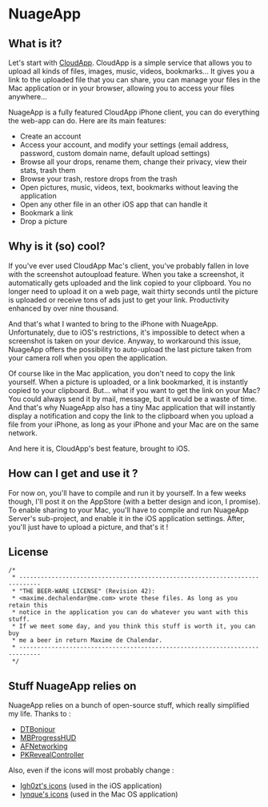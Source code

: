 NuageApp
========

What is it?
--------
Let's start with [CloudApp](http://cl.ly "CloudApp's home page").
CloudApp is a simple service that allows you to upload all kinds of files, images, music, videos, bookmarks... It gives you a link to the uploaded file that you can share, you can manage your files in the Mac application or in your browser, allowing you to access your files anywhere...

NuageApp is a fully featured CloudApp iPhone client, you can do everything the web-app can do.
Here are its main features:
+ Create an account
+ Access your account, and modify your settings (email address, password, custom domain name, default upload settings)
+ Browse all your drops, rename them, change their privacy, view their stats, trash them
+ Browse your trash, restore drops from the trash
+ Open pictures, music, videos, text, bookmarks without leaving the application
+ Open any other file in an other iOS app that can handle it
+ Bookmark a link
+ Drop a picture

Why is it (so) cool?
--------
If you've ever used CloudApp Mac's client, you've probably fallen in love with the screenshot autoupload feature.
When you take a screenshot, it automatically gets uploaded and the link copied to your clipboard.
You no longer need to upload it on a web page, wait thirty seconds until the picture is uploaded or receive tons of ads just to get your link. Productivity enhanced by over nine thousand.

And that's what I wanted to bring to the iPhone with NuageApp.
Unfortunately, due to iOS's restrictions, it's impossible to detect when a screenshot is taken on your device. Anyway, to workaround this issue, NuageApp offers the possibility to auto-upload the last picture taken from your camera roll when you open the application.

Of course like in the Mac application, you don't need to copy the link yourself. When a picture is uploaded, or a link bookmarked, it is instantly copied to your clipboard.
But... what if you want to get the link on your Mac? You could always send it by mail, message, but it would be a waste of time. And that's why NuageApp also has a tiny Mac application that will instantly display a notification and copy the link to the clipboard when you upload a file from your iPhone, as long as your iPhone and your Mac are on the same network.

And here it is, CloudApp's best feature, brought to iOS.

How can I get and use it ?
--------
For now on, you'll have to compile and run it by yourself. In a few weeks though, I'll post it on the AppStore (with a better design and icon, I promise).
To enable sharing to your Mac, you'll have to compile and run NuageApp Server's sub-project, and enable it in the iOS application settings.
After, you'll just have to upload a picture, and that's it !

License
--------
```
/*
 * ----------------------------------------------------------------------------
 * "THE BEER-WARE LICENSE" (Revision 42):
 * <maxime.dechalendar@me.com> wrote these files. As long as you retain this
 * notice in the application you can do whatever you want with this stuff. 
 * If we meet some day, and you think this stuff is worth it, you can buy
 * me a beer in return Maxime de Chalendar.
 * ----------------------------------------------------------------------------
 */
 ```

 Stuff NuageApp relies on
 --------
 NuageApp relies on a bunch of open-source stuff, which really simplified my life. Thanks to :
 + [DTBonjour](https://github.com/Cocoanetics/DTBonjour "DTBonjour")
 + [MBProgressHUD](https://github.com/matej/MBProgressHUD "MBProgressHUD")
 + [AFNetworking](https://github.com/AFNetworking/AFNetworking "MBProgressHUD")
 + [PKRevealController](https://github.com/pkluz/PKRevealController "PKRevealController")
 
 Also, even if the icons will most probably change :
 + [Igh0zt's icons](http://igh0zt.deviantart.com/art/iOS-7-Style-Metro-UI-Icons-384587316 "Igh0zt's icons") (used in the iOS application)
 + [Iynque's icons](http://iynque.deviantart.com/art/iOS-7-Icons-Updated-378969049 "Iynque's icons") (used in the Mac OS application)
 
